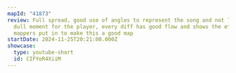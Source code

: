 ```yaml
---
mapId: "41873"
review: Full spread, good use of angles to represent the song and not leave a
  dull moment for the player, every diff has good flow and shows the effort the
  mappers put in to make this a good map
startDate: 2024-11-25T20:21:00.000Z
showcase:
  type: youtube-short
  id: CIFYoR4XiiM
---
```

